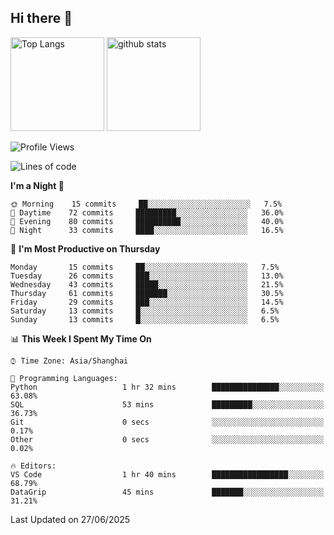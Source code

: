 ## Hi there 👋
<p align="left"> 
  <img alt="Top Langs" height="150px" src="https://github-readme-stats.vercel.app/api/top-langs/?username=Sierraki&layout=compact&show_icons=true&theme=onedark" />
  <a href="https://github.com/Sierraki/LC_Solve">
   <img alt="github stats"height="150px"  src="https://github-readme-stats.vercel.app/api/pin/?username=Sierraki&repo=LC_Solve&theme=onedark&show_icons=true" />
  </a>



<!--START_SECTION:waka-->
![Profile Views](http://img.shields.io/badge/Profile%20Views-0-blue)

![Lines of code](https://img.shields.io/badge/From%20Hello%20World%20I%27ve%20Written-2284%20lines%20of%20code-blue)

**I'm a Night 🦉** 

```text
🌞 Morning    15 commits     ██░░░░░░░░░░░░░░░░░░░░░░░   7.5% 
🌆 Daytime    72 commits     █████████░░░░░░░░░░░░░░░░   36.0% 
🌃 Evening    80 commits     ██████████░░░░░░░░░░░░░░░   40.0% 
🌙 Night      33 commits     ████░░░░░░░░░░░░░░░░░░░░░   16.5%

```
📅 **I'm Most Productive on Thursday** 

```text
Monday       15 commits     ██░░░░░░░░░░░░░░░░░░░░░░░   7.5% 
Tuesday      26 commits     ███░░░░░░░░░░░░░░░░░░░░░░   13.0% 
Wednesday    43 commits     █████░░░░░░░░░░░░░░░░░░░░   21.5% 
Thursday     61 commits     ███████░░░░░░░░░░░░░░░░░░   30.5% 
Friday       29 commits     ███░░░░░░░░░░░░░░░░░░░░░░   14.5% 
Saturday     13 commits     █░░░░░░░░░░░░░░░░░░░░░░░░   6.5% 
Sunday       13 commits     █░░░░░░░░░░░░░░░░░░░░░░░░   6.5%

```


📊 **This Week I Spent My Time On** 

```text
⌚︎ Time Zone: Asia/Shanghai

💬 Programming Languages: 
Python                   1 hr 32 mins        ███████████████░░░░░░░░░░   63.08% 
SQL                      53 mins             █████████░░░░░░░░░░░░░░░░   36.73% 
Git                      0 secs              ░░░░░░░░░░░░░░░░░░░░░░░░░   0.17% 
Other                    0 secs              ░░░░░░░░░░░░░░░░░░░░░░░░░   0.02%

🔥 Editors: 
VS Code                  1 hr 40 mins        █████████████████░░░░░░░░   68.79% 
DataGrip                 45 mins             ███████░░░░░░░░░░░░░░░░░░   31.21%

```


 Last Updated on 27/06/2025
<!--END_SECTION:waka-->
